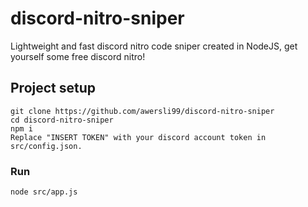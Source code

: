 # discord-nitro-sniper

Lightweight and fast discord nitro code sniper created in NodeJS, get yourself some free discord nitro!

## Project setup

```
git clone https://github.com/awersli99/discord-nitro-sniper
cd discord-nitro-sniper
npm i
Replace "INSERT TOKEN" with your discord account token in src/config.json.
```

### Run

```
node src/app.js
```

